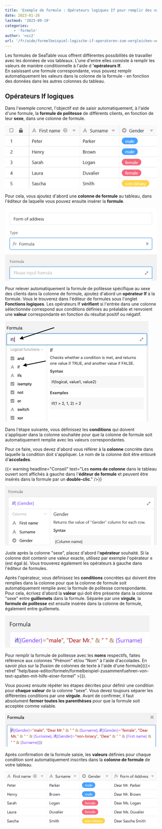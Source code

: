```yaml
---
title: 'Exemple de formule : Opérateurs logiques If pour remplir des valeurs de manière conditionnelle'
date: 2023-01-28
lastmod: '2023-09-19'
categories:
    - 'formeln'
author: 'nsc2'
url: '/fr/aide/formelbeispiel-logische-if-operatoren-zum-vergleichen-von-werten'
---
```


Les formules de SeaTable vous offrent différentes possibilités de travailler avec les données de vos tableaux. L'une d'entre elles consiste à remplir les valeurs de manière conditionnelle à l'aide d **'opérateurs If**.  
En saisissant une formule correspondante, vous pouvez remplir automatiquement les valeurs dans la colonne de la formule - en fonction des données dans les autres colonnes du tableau.

## Opérateurs If logiques

Dans l'exemple concret, l'objectif est de saisir automatiquement, à l'aide d'une formule, la **formule de politesse** de différents clients, en fonction de leur **sexe**, dans une colonne de formule.

![Exemple de tableau pour l'utilisation des opérateurs If dans les formules](images/Beispiel-Tabelle-fuer-die-Verwendung-von-If-Operatoren-in-Formeln.png)

Pour cela, vous ajoutez d'abord une **colonne de formule** au tableau, dans l'éditeur de laquelle vous pouvez ensuite insérer la **formule**.

![Ajout de la colonne de formules et saisie de la formule dans l'éditeur](images/Hinzufuegen-der-Formel-Spalte-und-Eingabe-der-Formel-im-Editor.png)

Pour relever automatiquement la formule de politesse spécifique au sexe des clients dans la colonne de formule, ajoutez d'abord un **opérateur If** à la formule. Vous le trouverez dans l'éditeur de formules sous l'onglet **Fonctions logiques**. Les opérateurs If **vérifient** si l'entrée dans une colonne sélectionnée correspond aux conditions définies au préalable et renvoient une **valeur** correspondante en fonction du résultat positif ou négatif.

![Ajout d'un opérateur If à la formule](images/add-if-operator.jpg)

Dans l'étape suivante, vous définissez les **conditions** qui doivent s'appliquer dans la colonne souhaitée pour que la colonne de formule soit automatiquement remplie avec les valeurs correspondantes.

Pour ce faire, vous devez d'abord vous référer à la **colonne** concrète dans laquelle la condition doit s'appliquer. Le nom de la colonne doit être entouré d'**accolades**.

{{< warning  headline="Conseil"  text="Les **noms de colonne** dans le tableau ouvert sont affichés à gauche dans l'**éditeur de formule** et peuvent être insérés dans la formule par un **double-clic**." />}}

![Référence à la colonne dans laquelle les conditions définies doivent se produire](images/Verweis-auf-die-Spalte-in-der-die-definierten-Bedingungen-eintreten-muessen.png)

Juste après la colonne "sexe", placez d'abord l'**opérateur** souhaité. Si la colonne doit contenir une valeur exacte, utilisez par exemple l'opérateur **\=** (est égal à). Vous trouverez également les opérateurs à gauche dans l'éditeur de formules.

Après l'opérateur, vous définissez les **conditions** concrètes qui doivent être remplies dans la colonne pour que la colonne de formule soit automatiquement remplie avec la formule de politesse correspondante. Pour cela, écrivez d'abord la **valeur** qui doit être présente dans la colonne "sexe" entre **guillemets** dans la formule. Séparée par une **virgule**, la **formule de politesse** est ensuite insérée dans la colonne de formule, également entre guillemets.

![Ajouter une condition à la formule](images/Eine-Bedingung-zur-Formel-hinzufuegen.png)

Pour remplir la formule de politesse avec les **noms** respectifs, faites référence aux colonnes "Prénom" et/ou "Nom" à l'aide d'accolades. En savoir plus sur la [fusion de colonnes de texte à l'aide d'une formule]({{< relref "help/base-editor/formeln/formelbeispiel-zusammenfuehren-von-text-spalten-mit-hilfe-einer-formel" >}}).

Vous pouvez ensuite répéter les étapes décrites pour définir une condition pour **chaque valeur** de la colonne "sexe". Vous devez toujours séparer les différentes conditions par une **virgule**. Avant de confirmer, il faut absolument **fermer toutes les parenthèses** pour que la formule soit acceptée comme valable.

![Formule complète avec plusieurs conditions](images/Vollstaendige-Formel-mit-mehreren-Bedingungen.png)

Après confirmation de la formule saisie, les **valeurs** définies pour chaque condition sont automatiquement inscrites dans la **colonne de formule** de votre tableau.

![Résultats dans la colonne de formules avec les opérateurs If](images/Ergebnisse-in-der-Formel-Spalte-mit-If-Operatoren.png)
